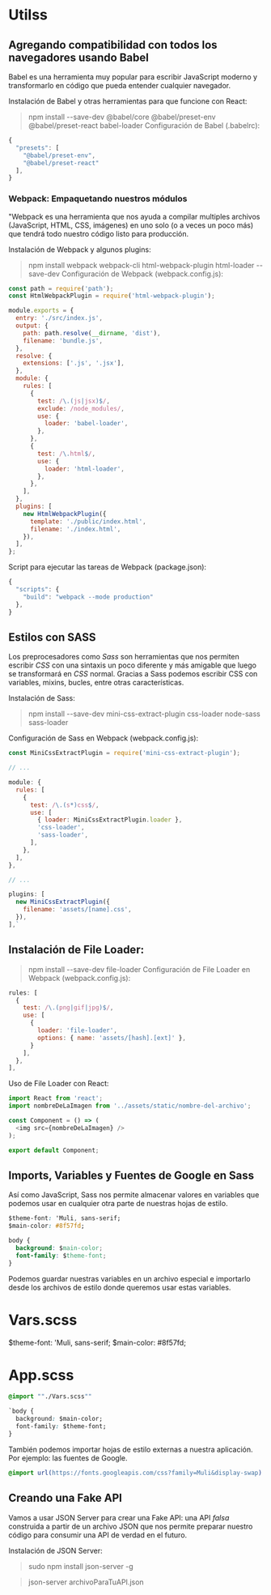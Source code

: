 
# Utilss
## Agregando compatibilidad con todos los navegadores usando Babel
Babel es una herramienta muy popular para escribir JavaScript moderno y transformarlo en código que pueda entender cualquier navegador.

Instalación de Babel y otras herramientas para que funcione con React:

> npm install --save-dev @babel/core @babel/preset-env @babel/preset-react babel-loader
Configuración de Babel (.babelrc):
```js
{
  "presets": [
    "@babel/preset-env",
    "@babel/preset-react"
  ],
}
```
### Webpack: Empaquetando nuestros módulos
"Webpack es una herramienta que nos ayuda a compilar multiples archivos (JavaScript, HTML, CSS, imágenes) en uno solo (o a veces un poco más) que tendrá todo nuestro código listo para producción.

Instalación de Webpack y algunos plugins:

> npm install webpack webpack-cli html-webpack-plugin html-loader  --save-dev
Configuración de Webpack (webpack.config.js):

```js
const path = require('path');
const HtmlWebpackPlugin = require('html-webpack-plugin');

module.exports = {
  entry: './src/index.js',
  output: {
    path: path.resolve(__dirname, 'dist'),
    filename: 'bundle.js',
  },
  resolve: {
    extensions: ['.js', '.jsx'],
  },
  module: {
    rules: [
      {
        test: /\.(js|jsx)$/,
        exclude: /node_modules/,
        use: {
          loader: 'babel-loader',
        },
      },
      {
        test: /\.html$/,
        use: {
          loader: 'html-loader',
        },
      },
    ],
  },
  plugins: [
    new HtmlWebpackPlugin({
      template: './public/index.html',
      filename: './index.html',
    }),
  ],
};
```

Script para ejecutar las tareas de Webpack (package.json):
```js
{
  "scripts": {
    "build": "webpack --mode production"
  },
}
```

## Estilos con SASS
Los preprocesadores como *Sass* son herramientas que nos permiten escribir *CSS* con una sintaxis un poco diferente y más amigable que luego se transformará en *CSS* normal. Gracias a Sass podemos escribir CSS con variables, mixins, bucles, entre otras características.

Instalación de Sass:

> npm install --save-dev mini-css-extract-plugin css-loader node-sass sass-loader

Configuración de Sass en Webpack (webpack.config.js):

```js
const MiniCssExtractPlugin = require('mini-css-extract-plugin');

// ...

module: {
  rules: [
    {
      test: /\.(s*)css$/,
      use: [
        { loader: MiniCssExtractPlugin.loader },
        'css-loader',
        'sass-loader',
      ],
    }, 
  ],
},

// ...

plugins: [
  new MiniCssExtractPlugin({
    filename: 'assets/[name].css',
  }),
],`
```

## Instalación de File Loader:

> npm install --save-dev file-loader
Configuración de File Loader en Webpack (webpack.config.js):

```js
rules: [
  {
    test: /\.(png|gif|jpg)$/,
    use: [
      {
        loader: 'file-loader',
        options: { name: 'assets/[hash].[ext]' },
      }
    ],
  },
],
```
Uso de File Loader con React:
```js
import React from 'react';
import nombreDeLaImagen from '../assets/static/nombre-del-archivo';

const Component = () => (
  <img src={nombreDeLaImagen} />
);

export default Component;
```

## Imports, Variables y Fuentes de Google en Sass
Así como JavaScript, Sass nos permite almacenar valores en variables que podemos usar en cualquier otra parte de nuestras hojas de estilo.

```css
$theme-font: 'Muli, sans-serif;
$main-color: #8f57fd;

body {
  background: $main-color;
  font-family: $theme-font;
}
```

Podemos guardar nuestras variables en un archivo especial e importarlo desde los archivos de estilo donde queremos usar estas variables.

# Vars.scss
$theme-font: 'Muli, sans-serif;
$main-color: #8f57fd;

# App.scss
```css
@import ""./Vars.scss""

`body {
  background: $main-color;
  font-family: $theme-font;
}
```
También podemos importar hojas de estilo externas a nuestra aplicación. Por ejemplo: las fuentes de Google.
```css
@import url(https://fonts.googleapis.com/css?family=Muli&display-swap)
```

## Creando una Fake API
Vamos a usar JSON Server para crear una Fake API: una API *falsa* construida a partir de un archivo JSON que nos permite preparar nuestro código para consumir una API de verdad en el futuro.

Instalación de JSON Server:

> sudo npm install json-server -g

> json-server archivoParaTuAPI.json
